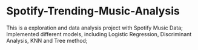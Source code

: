 # Spotify-Trending-Music-Analysis

This is a exploration and data analysis project with Spotify Music Data;
Implemented different models, including Logistic Regression, Discriminant Analysis, KNN and Tree method;
